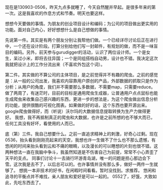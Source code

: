 现在是130903-0506，昨天九点多就睡了，今天自然醒并早起。是很多年来的第一次。这是我喜欢的作息方式和节奏。明天也要这样。

想想今天要做的事情。为朋友的创业项目设计和编码；为公司的项目做出更实用的功能。面对自己内心，好好想想什么是自己想做的事情。

先说第一件。其实是有两个朋友分别让我帮他们做。一个已经详尽讨论后正在进行中，一个还在设计阶段。打算分别给他们写一封邮件，有规划的做，而不是一味盲目的编码。另外，前天参与gurudigger的活动，认识了两位设计师。一个是女生，呆过小米，即将去往异国；一个是同组搭档自动男，设计也不错。我决定这次我就把设计上的工作分流出来（不喜欢外包这个词）。

第二件。其实做的不算公司的主体项目，是之前觉得并不有趣的爬虫。之前的感觉是：从一般的公司出发，我喜欢内容靠用户原创的产品，外部数据的抓取只是作为分析；从用户的角度，我们并不需要那么多数据，不需要map，只需要reduce。做了两周了，有迷茫时，目前的目标是通用爬虫生成器，让普通用户点点鼠标也能生成爬虫来收集自己感兴趣的东西，更进一步的想法是，为这个爬虫做出信息分析的功能，提供很酷的可视化图表。如果做的好的话，这个东西也要开源出来。google爬虫做得好，而（听说）沃尔玛的大数据信息提取转换为生产力做得更好。 我想，我不再抵制真正的爬虫和大数据，也许是之前所想的也不够大而已，任何工具没有好坏，看使用的人而已。

底（第）三件。我自己想要什么。之前一直追求精神上的刺激，好奇心过剩。现在0536，抬头看到刚刚亮起来的天空，我想也许一生做不了什么也不那么遗憾，有悠闲的时间来抬头看到云和不痛的眼睛，以及漫长的可以瞎想的片刻也很不错。这两种想法一直在我脑中争斗，我虽然知道是不伤害自己为前提，常常不小心弄歪了天平的支点。
同事们讨论十一去骑行环游青岛湖，唯一的问题是担心那边会下雪。这次我是去不了，以后总可以的。也许事情并没有那么多，做好一两件一生就够了。
想挑一本非技术的好书，在闲暇时间看看。暂时没找到。求推荐。
悠闲和追寻的平衡点并不难找，亲人朋友和爱好是可以一起的。
0552了，好饿，大致如此，先吃东西去了。

